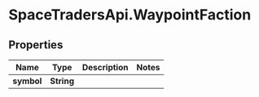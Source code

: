 # SpaceTradersApi.WaypointFaction

## Properties

Name | Type | Description | Notes
------------ | ------------- | ------------- | -------------
**symbol** | **String** |  | 


